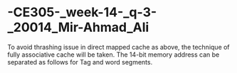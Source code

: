 # -CE305-_week-14-_q-3-_20014_Mir-Ahmad_Ali
To avoid thrashing issue in direct mapped cache as above, the technique of fully associative cache will be taken. The 14-bit memory address can be separated as follows for Tag and word segments.
